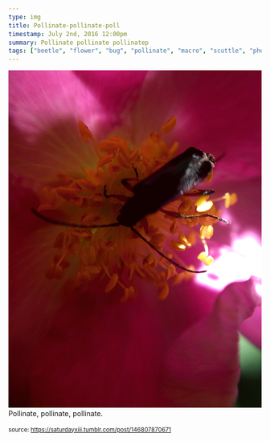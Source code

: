 ```yaml
---
type: img
title: Pollinate-pollinate-poll
timestamp: July 2nd, 2016 12:00pm
summary: Pollinate pollinate pollinatep 
tags: ["beetle", "flower", "bug", "pollinate", "macro", "scuttle", "photography"]
---
```

<img src="../media/146807870671.gif"/>
                                                                                          <div class="caption">
Pollinate, pollinate, pollinate.
 
                                    
                
                
                
                
                                
<small>source: https://saturdayxiii.tumblr.com/post/146807870671</small>